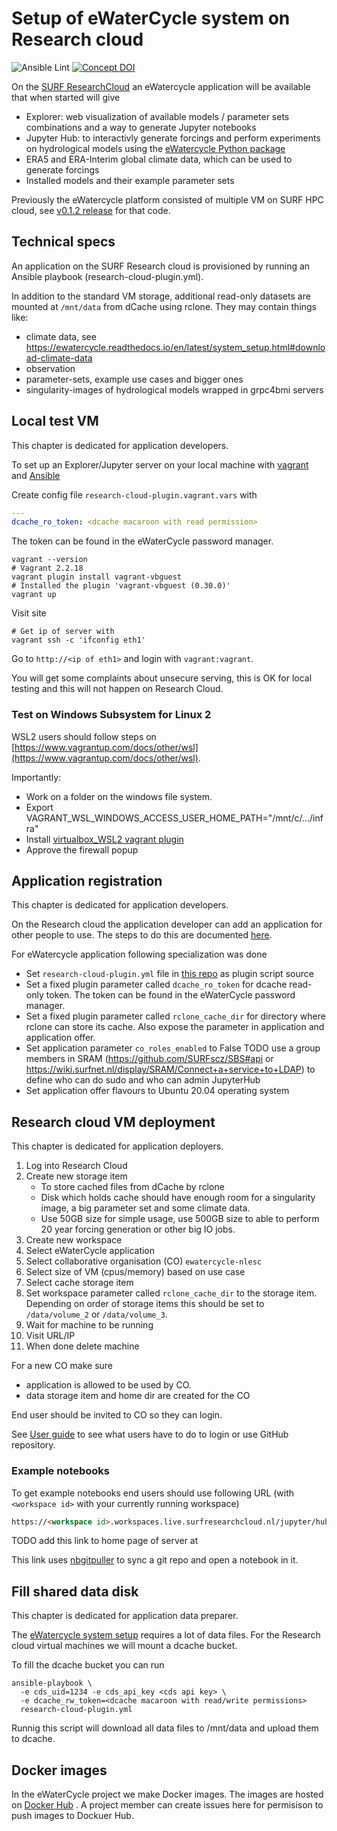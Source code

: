 # Setup of eWaterCycle system on Research cloud

![Ansible Lint](https://github.com/eWaterCycle/infra/workflows/Ansible%20Lint/badge.svg)
[![Concept DOI](https://zenodo.org/badge/DOI/10.5281/zenodo.1462548.svg)](https://doi.org/10.5281/zenodo.1462548)

On the [SURF ResearchCloud](https://researchclouddocs.readthedocs.io/en/latest/about.html) an eWatercycle application will be available that when started will give

* Explorer: web visualization of available models / parameter sets combinations and a way to generate Jupyter notebooks
* Jupyter Hub: to interactivly generate forcings and perform experiments on hydrological models using the [eWatercycle Python package](https://ewatercycle.readthedocs.io/)
* ERA5 and ERA-Interim global climate data, which can be used to generate forcings
* Installed models and their example parameter sets

Previously the eWatercycle platform consisted of multiple VM on SURF HPC cloud, see [v0.1.2 release](https://github.com/eWaterCycle/infra/releases/tag/v0.1.2) for that code.

## Technical specs

An application on the SURF Research cloud is provisioned by running an Ansible playbook (research-cloud-plugin.yml).

In addition to the standard VM storage, additional read-only datasets are mounted at `/mnt/data` from dCache using rclone. They may contain things like:

* climate data, see <https://ewatercycle.readthedocs.io/en/latest/system_setup.html#download-climate-data>
* observation
* parameter-sets, example use cases and bigger ones
* singularity-images of hydrological models wrapped in grpc4bmi servers

## Local test VM

This chapter is dedicated for application developers.

To set up an Explorer/Jupyter server on your local machine with [vagrant](https://vagrantup.com) and
 [Ansible](https://docs.ansible.com/ansible/latest/index.html)

Create config file `research-cloud-plugin.vagrant.vars` with

```yaml
---
dcache_ro_token: <dcache macaroon with read permission>
```

The token can be found in the eWaterCycle password manager.

```shell
vagrant --version
# Vagrant 2.2.18
vagrant plugin install vagrant-vbguest
# Installed the plugin 'vagrant-vbguest (0.30.0)'
vagrant up
```

Visit site

```shell
# Get ip of server with
vagrant ssh -c 'ifconfig eth1'
```

Go to `http://<ip of eth1>` and login with `vagrant:vagrant`.

You will get some complaints about unsecure serving, this is OK for local testing and this will not happen on Research Cloud.

### Test on Windows Subsystem for Linux 2

WSL2 users should follow steps on [https://www.vagrantup.com/docs/other/wsl](https://www.vagrantup.com/docs/other/wsl).

Importantly:

* Work on a folder on the windows file system.
* Export VAGRANT_WSL_WINDOWS_ACCESS_USER_HOME_PATH="/mnt/c/.../infra"
* Install [virtualbox_WSL2 vagrant plugin](https://github.com/Karandash8/virtualbox_WSL2)
* Approve the firewall popup

## Application registration

This chapter is dedicated for application developers.

On the Research cloud the application developer can add an application for other people to use.
The steps to do this are documented [here](https://servicedesk.surfsara.nl/wiki/display/WIKI/Create+your+own+applications).

For eWatercycle application following specialization was done

* Set `research-cloud-plugin.yml` file in [this repo](https://github.com/eWaterCycle/infra) as plugin script source
* Set a fixed plugin parameter called `dcache_ro_token` for dcache read-only token. The token can be found in the eWaterCycle password manager.
* Set a fixed plugin parameter called `rclone_cache_dir` for directory where rclone can store its cache. Also expose the parameter in application and application offer.
* Set application parameter `co_roles_enabled` to False
    TODO use a group members in SRAM (https://github.com/SURFscz/SBS#api or https://wiki.surfnet.nl/display/SRAM/Connect+a+service+to+LDAP) to define who can do sudo and who can admin JupyterHub
* Set application offer flavours to Ubuntu 20.04 operating system

## Research cloud VM deployment

This chapter is dedicated for application deployers.

1. Log into Research Cloud
1. Create new storage item
    * To store cached files from dCache by rclone
    * Disk which holds cache should have enough room for a singularity image, a big parameter set and some climate data.
    * Use 50GB size for simple usage, use 500GB size to able to perform 20 year forcing generation or other big IO jobs.
1. Create new workspace
1. Select eWaterCycle application
1. Select collaborative organisation (CO) `ewatercycle-nlesc`
1. Select size of VM (cpus/memory) based on use case
1. Select cache storage item
1. Set workspace parameter called `rclone_cache_dir` to the storage item. Depending on order of storage items this should be set to `/data/volume_2` or `/data/volume_3`.
1. Wait for machine to be running
1. Visit URL/IP
1. When done delete machine

For a new CO make sure

* application is allowed to be used by CO.
* data storage item and home dir are created for the CO

End user should be invited to CO so they can login.

See [User guide](USER.md) to see what users have to do to login or use GitHub repository.

### Example notebooks

To get example notebooks end users should use following URL (with `<workspace id>` with your currently running workspace)

```html
https://<workspace id>.workspaces.live.surfresearchcloud.nl/jupyter/hub/user-redirect/git-pull?repo=https%3A%2F%2Fgithub.com%2FeWaterCycle%2Fewatercycle&urlpath=lab%2Ftree%2Fewatercycle%2Fdocs%2Fexamples%2FMarrmotM01.ipynb&branch=main
```

TODO add this link to home page of server at

This link uses [nbgitpuller](https://jupyterhub.github.io/nbgitpuller/) to sync a git repo and open a notebook in it.

## Fill shared data disk

This chapter is dedicated for application data preparer.

The [eWatercycle system setup](https://ewatercycle.readthedocs.io/en/latest/system_setup.html) requires a lot of data files.
For the Research cloud virtual machines we will mount a dcache bucket.

To fill the dcache bucket you can run

```shell
ansible-playbook \
  -e cds_uid=1234 -e cds_api_key <cds api key> \
  -e dcache_rw_token=<dcache macaroon with read/write permissions>
  research-cloud-plugin.yml
```

Runnig this script will download all data files to /mnt/data and upload them to dcache.

## Docker images

In the eWaterCycle project we make Docker images. The images are hosted on [Docker Hub](https://hub.docker.com/u/ewatercycle) . A project member can create issues here for permisison to push images to Dockuer Hub.

